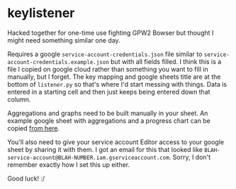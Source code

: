 # keylistener

Hacked together for one-time use fighting GPW2 Bowser but thought I might need something similar one day.

Requires a google `service-account-credentials.json` file similar to `service-account-credentials.example.json` but with all fields filled. I think this is a file I copied on google cloud rather than something you want to fill in manually, but I forget. The key mapping and google sheets title are at the bottom of `listener.py` so that's where I'd start messing with things. Data is entered in a starting cell and then just keeps being entered down that column.

Aggregations and graphs need to be built manually in your sheet. An example google sheet with aggregations and a progress chart can be copied [from here](https://docs.google.com/spreadsheets/d/1kVMXamBKYXcnh9wLZPw3JM059vVy0bT6Q-RW8XaJf1o/edit?usp=sharing).

You'll also need to give your service account Editor access to your google sheet by sharing it with them. I got an email for this that looked like `BLAH-service-account@BLAH-NUMBER.iam.gserviceaccount.com`. Sorry, I don't remember exactly how I set this up either.

Good luck! :/

